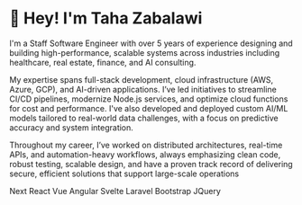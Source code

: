 # 👋 Hey! I'm Taha Zabalawi

I'm a Staff Software Engineer with over 5 years of experience designing and building high-performance, scalable systems across industries including healthcare, real estate, finance, and AI consulting.

My expertise spans full-stack development, cloud infrastructure (AWS, Azure, GCP), and AI-driven applications. I’ve led initiatives to streamline CI/CD pipelines, modernize Node.js services, and optimize cloud functions for cost and performance. I've also developed and deployed custom AI/ML models tailored to real-world data challenges, with a focus on predictive accuracy and system integration.

Throughout my career, I’ve worked on distributed architectures, real-time APIs, and automation-heavy workflows, always emphasizing clean code, robust testing, scalable design, and have a proven track record of delivering secure, efficient solutions that support large-scale operations


  
Next
React
Vue
Angular
Svelte
Laravel
Bootstrap
JQuery
